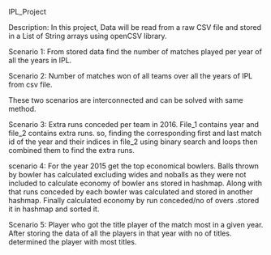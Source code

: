 IPL_Project

Description:
In this project, Data will be read from a raw CSV file and stored in a List of String arrays using openCSV library.

Scenario 1:
From stored data find the number of matches played per year of all the years in IPL.

Scenario 2:
Number of matches won of all teams over all the years of IPL from csv file.

These two scenarios are interconnected and can be solved with same method.

Scenario 3:
Extra runs conceded per team in 2016. File_1 contains year and file_2 contains extra runs.
so, finding the corresponding first and last match id of the year and their indices in file_2 using binary search and loops
then combined them to find the extra runs.

scenario 4:
For the year 2015 get the top economical bowlers. Balls thrown by bowler has calculated excluding wides and noballs as they were 
not included to calculate economy of bowler ans stored in hashmap. Along with that runs conceded by each bowler was calculated and stored
in another hashmap. Finally calculated economy by run conceded/no of overs .stored it in hashmap and sorted it.

Scenario 5:
Player who got the title player of the match most in a given year. After storing the data of all the players in that year with 
no of titles. determined the player with most titles.

